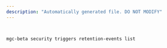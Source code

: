 ```yaml
---
description: "Automatically generated file. DO NOT MODIFY"
---
```


```bash


mgc-beta security triggers retention-events list

```